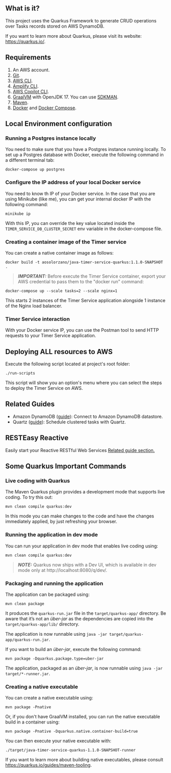 ## What is it?
This project uses the Quarkus Framework to generate CRUD operations over Tasks records stored on AWS DynamoDB.

If you want to learn more about Quarkus, please visit its website: https://quarkus.io/.

## Requirements
1. An AWS account.
2. [Git](https://git-scm.com/downloads).
3. [AWS CLI](https://docs.aws.amazon.com/cli/latest/userguide/getting-started-install.html).
4. [Amplify CLI](https://docs.amplify.aws/cli/start/install).
5. [AWS Copilot CLI](https://aws.github.io/copilot-cli/).
6. [GraalVM](https://www.graalvm.org/downloads/) with OpenJDK 17. You can use [SDKMAN](https://sdkman.io/install).
7. [Maven](https://maven.apache.org/download.cgi).
8. [Docker](https://www.docker.com/products/docker-desktop/) and [Docker Compose](https://github.com/docker/compose).

## Local Environment configuration
### Running a Postgres instance locally
You need to make sure that you have a Postgres instance running locally. To set up a Postgres database with Docker, execute the following command in a different terminal tab:
```
docker-compose up postgres
```
### Configure the IP address of your local Docker service
You need to know th IP of your Docker service. In the case that you are using Minikube (like me), you can get your internal docker IP with the following command:
```
minikube ip
```
With this IP, you can override the key value located inside the `TIMER_SERVICE_DB_CLUSTER_SECRET` env variable in the docker-compose file.

### Creating a container image of the Timer service
You can create a native container image as follows:
```
docker build -t aosolorzano/java-timer-service-quarkus:1.1.0-SNAPSHOT .
```
> **_IMPORTANT:_**  Before execute the Timer Service container, export your AWS credential to pass them to the "docker run" command:
```
docker-compose up --scale tasks=2 --scale nginx=1
```
This starts 2 instances of the Timer Service application alongside 1 instance of the Nginx load balancer.

### Timer Service interaction
With your Docker service IP, you can use the Postman tool to send HTTP requests to your Timer Service application.

## Deploying ALL resources to AWS
Execute the following script located at project's root folder:
```
./run-scripts
```
This script will show you an option's menu where you can select the steps to deploy the Timer Service on AWS.

## Related Guides
- Amazon DynamoDB ([guide](https://quarkiverse.github.io/quarkiverse-docs/quarkus-amazon-services/dev/amazon-dynamodb.html)): Connect to Amazon DynamoDB datastore.
- Quartz ([guide](https://quarkus.io/guides/quartz)): Schedule clustered tasks with Quartz.

## RESTEasy Reactive
Easily start your Reactive RESTful Web Services
[Related guide section.](https://quarkus.io/guides/getting-started-reactive#reactive-jax-rs-resources)

## Some Quarkus Important Commands
### Live coding with Quarkus
The Maven Quarkus plugin provides a development mode that supports
live coding. To try this out:
```
mvn clean compile quarkus:dev
```
In this mode you can make changes to the code and have the changes immediately applied, by just refreshing your browser.

### Running the application in dev mode
You can run your application in dev mode that enables live coding using:
```
mvn clean compile quarkus:dev
```
> **_NOTE:_**  Quarkus now ships with a Dev UI, which is available in dev mode only at http://localhost:8080/q/dev/.

### Packaging and running the application
The application can be packaged using:
```
mvn clean package
```
It produces the `quarkus-run.jar` file in the `target/quarkus-app/` directory.
Be aware that it’s not an _über-jar_ as the dependencies are copied into the `target/quarkus-app/lib/` directory.

The application is now runnable using `java -jar target/quarkus-app/quarkus-run.jar`.

If you want to build an _über-jar_, execute the following command:
```
mvn package -Dquarkus.package.type=uber-jar
```
The application, packaged as an _über-jar_, is now runnable using `java -jar target/*-runner.jar`.

### Creating a native executable
You can create a native executable using:
```
mvn package -Pnative
```
Or, if you don't have GraalVM installed, you can run the native executable build in a container using:
```
mvn package -Pnative -Dquarkus.native.container-build=true
```
You can then execute your native executable with:
```
./target/java-timer-service-quarkus-1.1.0-SNAPSHOT-runner
```
If you want to learn more about building native executables, please consult https://quarkus.io/guides/maven-tooling.
